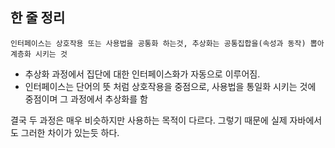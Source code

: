 ## 한 줄 정리
``` 인터페이스는 상호작용 또는 사용법을 공통화 하는것, 추상화는 공통집합을(속성과 동작) 뽑아 계층화 시키는 것 ```
- 추상화 과정에서 집단에 대한 인터페이스화가 자동으로 이루어짐.
- 인터페이스는 단어의 뜻 처럼 상호작용을 중점으로, 사용법을 통일화 시키는 것에 중점이며 그 과정에서 추상화를 함

결국 두 과정은 매우 비슷하지만 사용하는 목적이 다르다. 그렇기 때문에 실제 자바에서도 그러한 차이가 있는듯 하다.